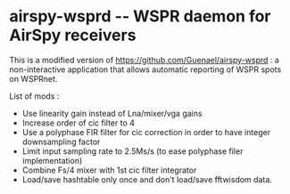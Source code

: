# airspy-wsprd -- WSPR daemon for AirSpy receivers

This is a modified version of https://github.com/Guenael/airspy-wsprd : a non-interactive application that allows automatic reporting of WSPR spots on WSPRnet.  

List of mods :
- Use linearity gain instead of Lna/mixer/vga gains
- Increase order of cic filter to 4
- Use a polyphase FIR filter for cic correction in order to have integer downsampling factor
- Limit input sampling rate to 2.5Ms/s (to ease polyphase filer implementation)
- Combine Fs/4 mixer with 1st cic filter integrator
- Load/save hashtable only once and don't load/save fftwisdom data.
 
